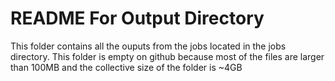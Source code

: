 README For Output Directory
=========================

This folder contains all the ouputs from the jobs located in the jobs directory. This folder is empty on github because most of the files are larger than 
100MB and the collective size of the folder is ~4GB

